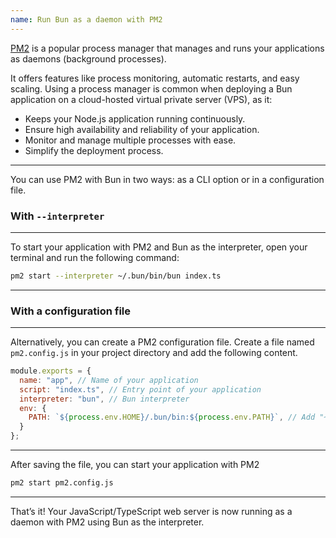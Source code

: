 ```yaml
---
name: Run Bun as a daemon with PM2
---
```


[PM2](https://pm2.keymetrics.io/) is a popular process manager that manages and runs your applications as daemons (background processes).

It offers features like process monitoring, automatic restarts, and easy scaling. Using a process manager is common when deploying a Bun application on a cloud-hosted virtual private server (VPS), as it:

- Keeps your Node.js application running continuously.
- Ensure high availability and reliability of your application.
- Monitor and manage multiple processes with ease.
- Simplify the deployment process.

---

You can use PM2 with Bun in two ways: as a CLI option or in a configuration file.

### With `--interpreter`

---

To start your application with PM2 and Bun as the interpreter, open your terminal and run the following command:

```bash
pm2 start --interpreter ~/.bun/bin/bun index.ts
```

---

### With a configuration file

---

Alternatively, you can create a PM2 configuration file. Create a file named `pm2.config.js` in your project directory and add the following content.

```javascript
module.exports = {
  name: "app", // Name of your application
  script: "index.ts", // Entry point of your application
  interpreter: "bun", // Bun interpreter
  env: {
    PATH: `${process.env.HOME}/.bun/bin:${process.env.PATH}`, // Add "~/.bun/bin/bun" to PATH
  }
};
```

---

After saving the file, you can start your application with PM2

```bash
pm2 start pm2.config.js
```

---

That’s it! Your JavaScript/TypeScript web server is now running as a daemon with PM2 using Bun as the interpreter.
